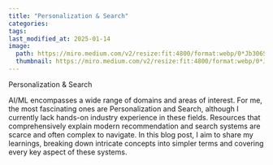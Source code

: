 ```yaml
---
title: "Personalization & Search"
categories:
tags:
last_modified_at: 2025-01-14
image: 
  path: https://miro.medium.com/v2/resize:fit:4800/format:webp/0*Jb306SqcT0f-5ZFe
  thumbnail: https://miro.medium.com/v2/resize:fit:4800/format:webp/0*Jb306SqcT0f-5ZFe
---
```

Personalization & Search

AI/ML encompasses a wide range of domains and areas of interest. For me, the most fascinating ones are Personalization and Search, although I currently lack hands-on industry experience in these fields. Resources that comprehensively explain modern recommendation and search systems are scarce and often complex to navigate. In this blog post, I aim to share my learnings, breaking down intricate concepts into simpler terms and covering every key aspect of these systems.
